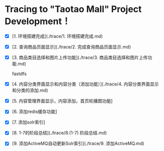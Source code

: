 # Tracing to "Taotao Mall" Project Development！

- [x] [1. 环境搭建完成](./trace/1. 环境搭建完成.md)

- [x] [2. 查询商品页面显示](./trace/2. 完成查询商品页面显示.md)

- [x] [3. 商品类目选择和图片上传功能](./trace/3. 商品类目选择和图片上传功能.md)

  fastdfs

- [x] [4. 内容分类界面显示和内容分类（添加功能）](./trace/4. 内容分类界面显示和分类的添加.md)

- [x] [5. 内容管理界面显示，内容添加，首页轮播图功能]

- [x] [6. 添加redis缓存功能]

- [x] [7. 添加solr索引]

- [x] [8. 1-7的阶段总结](./trace/8.(1-7) 阶段总结.md)

- [x] [9. 添加ActiveMQ自动更新Solr索引](./trace/9. 添加ActiveMQ.md)
